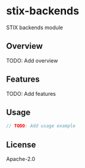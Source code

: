 # stix-backends

STIX backends module

## Overview

TODO: Add overview

## Features

TODO: Add features

## Usage

```rust
// TODO: Add usage example
```

## License

Apache-2.0
